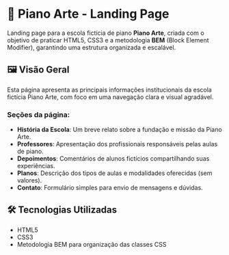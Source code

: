 # 🎹 Piano Arte - Landing Page

Landing page para a escola fictícia de piano **Piano Arte**, criada com o objetivo de praticar HTML5, CSS3 e a metodologia **BEM** (Block Element Modifier), garantindo uma estrutura organizada e escalável.

## 🖼️ Visão Geral

Esta página apresenta as principais informações institucionais da escola fictícia Piano Arte, com foco em uma navegação clara e visual agradável.

### Seções da página:
- **História da Escola**: Um breve relato sobre a fundação e missão da Piano Arte.
- **Professores**: Apresentação dos profissionais responsáveis pelas aulas de piano.
- **Depoimentos**: Comentários de alunos fictícios compartilhando suas experiências.
- **Planos**: Descrição dos tipos de aulas e modalidades oferecidas (sem valores).
- **Contato**: Formulário simples para envio de mensagens e dúvidas.

## 🛠️ Tecnologias Utilizadas

- HTML5  
- CSS3  
- Metodologia BEM para organização das classes CSS


